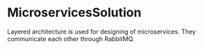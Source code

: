 # MicroservicesSolution
 
Layered architecture is used for designing of microservices. They communicate each other through RabbitMQ.
